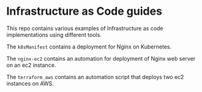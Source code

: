 # Infrastructure as Code guides

This repo contains various examples of Infrastructure as code implementations using different tools.

The ```k8sManifest``` contains a deployment for Nginx on Kubernetes. 

The ```nginx-ec2``` contains an automation for deployment of Nginx web server on an ec2 instance.

The ```terraform_aws``` contains an automation script that deploys two ec2 instances on AWS.
